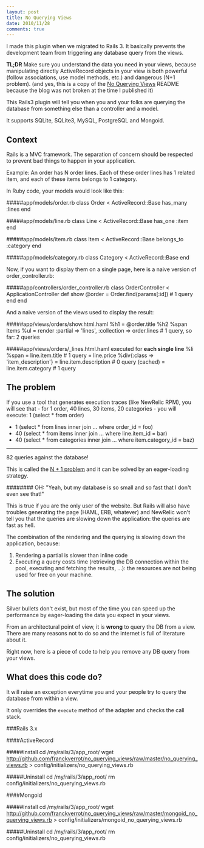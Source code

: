 ```yaml
---
layout: post
title: No Querying Views
date: 2010/11/28
comments: true
---
```


I made this plugin when we migrated to Rails 3. It basically prevents the development team from triggering any database query from the views.

<!--more-->
**TL;DR**
Make sure you understand the data you need in your views, because manipulating directly ActiveRecord objects in your view is both powerful (follow associations, use model methods, etc.) and dangerous (N+1 problem). (and yes, this is a copy of the [No Querying Views](http://www.verrot.fr/archives/2010/11/27/lyonrb-bilan-de-la-dernire-rencontre/) README because the blog was not broken at the time I published it)


This Rails3 plugin will tell you when you and your folks are querying the
database from something else than a controller and a model.

It supports SQLite, SQLite3, MySQL, PostgreSQL and Mongoid.

Context
-------

Rails is a MVC framework. The separation of concern should be respected
to prevent bad things to happen in your application.

Example: An order has N order lines. Each of these order lines has 1
related item, and each of these items belongs to 1 category.

In Ruby code, your models would look like this:

#####app/models/order.rb
    class Order < ActiveRecord::Base
      has_many :lines
    end


#####app/models/line.rb
    class Line < ActiveRecord::Base
      has_one :item
    end


#####app/models/item.rb
    class Item < ActiveRecord::Base
      belongs_to :category
    end


#####app/models/category.rb
    class Category < ActiveRecord::Base
    end

Now, if you want to display them on a single page, here is a naive version of
order_controller.rb:

#####app/controllers/order_controller.rb
    class OrderController < ApplicationController
      def show
        @order = Order.find(params[:id])  # 1 query
      end
    end

And a naive version of the views used to display the result:

#####app/views/orders/show.html.haml
    %h1
      = @order.title
    %h2
      %span Items
      %ul
        = render :partial => 'lines', :collection => order.lines   # 1 query, so far: 2 queries

#####app/views/orders/_lines.html.haml executed for **each single line**
    %li
      %span
        = line.item.title          # 1 query
        = line.price
      %div{:class => 'item_description'}
        = line.item.description    # 0 query (cached)
        = line.item.category       # 1 query

The problem
-----------

If you use a tool that generates execution traces (like NewRelic RPM),
you will see that - for 1 order, 40 lines, 30 items, 20 categories - you will
execute:
   1 (select * from order)
+  1 (select * from lines inner join ... where order_id = foo)
+ 40 (select * from items inner join ... where line.item_id = bar)
+ 40 (select * from categories inner join ... where item.category_id = baz)
 ----
  82 queries against the database!

This is called the [N + 1 problem](http://guides.rubyonrails.org/active_record_querying.html#eager-loading-associations) and it can be solved by an eager-loading strategy.

######## OH: "Yeah, but my database is so small and so fast that I don't even see that!"

This is true if you are the only user of the website.  But Rails will also have
troubles generating the page (HAML, ERB, whatever) and NewRelic won't tell you
that the queries are slowing down the application: the queries are fast as
hell.

The combination of the rendering and the querying is slowing down the application, because:

  1. Rendering a partial is slower than inline code
  2. Executing a query costs time (retrieving the DB connection within
     the pool, executing and fetching the results, ...): the resources
     are not being used for free on your machine.

The solution
------------

Silver bullets don't exist, but most of the time you can speed up the
performance by eager-loading the data you expect in your views.

From an architectural point of view, it is **wrong** to query the DB
from a view. There are many reasons not to do so and the internet is
full of literature about it.

Right now, here is a piece of code to help you remove any DB query from your
views.

## What does this code do?

It will raise an exception everytime you and your people try to query the
database from within a view.

It only overrides the ``execute`` method of the adapter and checks the
call stack.

###Rails 3.x

####ActiveRecord

#####Install
    cd /my/rails/3/app_root/
    wget http://github.com/franckverrot/no_querying_views/raw/master/no_querying_views.rb > config/initializers/no_querying_views.rb

#####Uninstall
    cd /my/rails/3/app_root/
    rm config/initializers/no_querying_views.rb


####Mongoid

#####Install
    cd /my/rails/3/app_root/
    wget http://github.com/franckverrot/no_querying_views/raw/master/mongoid_no_querying_views.rb > config/initializers/mongoid_no_querying_views.rb

#####Uninstall
    cd /my/rails/3/app_root/
    rm config/initializers/no_querying_views.rb





